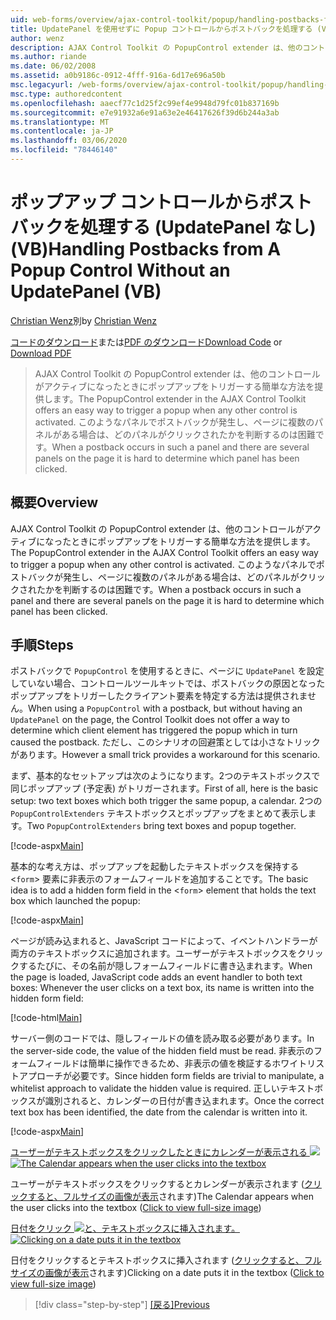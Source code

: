 ```yaml
---
uid: web-forms/overview/ajax-control-toolkit/popup/handling-postbacks-from-a-popup-control-without-an-updatepanel-vb
title: UpdatePanel を使用せずに Popup コントロールからポストバックを処理する (VB) |Microsoft Docs
author: wenz
description: AJAX Control Toolkit の PopupControl extender は、他のコントロールがアクティブになったときにポップアップをトリガーする簡単な方法を提供します。 Su でポストバックが発生したとき...
ms.author: riande
ms.date: 06/02/2008
ms.assetid: a0b9186c-0912-4fff-916a-6d17e696a50b
msc.legacyurl: /web-forms/overview/ajax-control-toolkit/popup/handling-postbacks-from-a-popup-control-without-an-updatepanel-vb
msc.type: authoredcontent
ms.openlocfilehash: aaecf77c1d25f2c99ef4e9948d79fc01b837169b
ms.sourcegitcommit: e7e91932a6e91a63e2e46417626f39d6b244a3ab
ms.translationtype: MT
ms.contentlocale: ja-JP
ms.lasthandoff: 03/06/2020
ms.locfileid: "78446140"
---
```

# <a name="handling-postbacks-from-a-popup-control-without-an-updatepanel-vb"></a><span data-ttu-id="5999b-104">ポップアップ コントロールからポストバックを処理する (UpdatePanel なし) (VB)</span><span class="sxs-lookup"><span data-stu-id="5999b-104">Handling Postbacks from A Popup Control Without an UpdatePanel (VB)</span></span>

<span data-ttu-id="5999b-105">[Christian Wenz](https://github.com/wenz)別</span><span class="sxs-lookup"><span data-stu-id="5999b-105">by [Christian Wenz](https://github.com/wenz)</span></span>

<span data-ttu-id="5999b-106">[コードのダウンロード](https://download.microsoft.com/download/9/3/f/93f8daea-bebd-4821-833b-95205389c7d0/PopupControl3.vb.zip)または[PDF のダウンロード](https://download.microsoft.com/download/2/d/c/2dc10e34-6983-41d4-9c08-f78f5387d32b/popupcontrol3VB.pdf)</span><span class="sxs-lookup"><span data-stu-id="5999b-106">[Download Code](https://download.microsoft.com/download/9/3/f/93f8daea-bebd-4821-833b-95205389c7d0/PopupControl3.vb.zip) or [Download PDF](https://download.microsoft.com/download/2/d/c/2dc10e34-6983-41d4-9c08-f78f5387d32b/popupcontrol3VB.pdf)</span></span>

> <span data-ttu-id="5999b-107">AJAX Control Toolkit の PopupControl extender は、他のコントロールがアクティブになったときにポップアップをトリガーする簡単な方法を提供します。</span><span class="sxs-lookup"><span data-stu-id="5999b-107">The PopupControl extender in the AJAX Control Toolkit offers an easy way to trigger a popup when any other control is activated.</span></span> <span data-ttu-id="5999b-108">このようなパネルでポストバックが発生し、ページに複数のパネルがある場合は、どのパネルがクリックされたかを判断するのは困難です。</span><span class="sxs-lookup"><span data-stu-id="5999b-108">When a postback occurs in such a panel and there are several panels on the page it is hard to determine which panel has been clicked.</span></span>

## <a name="overview"></a><span data-ttu-id="5999b-109">概要</span><span class="sxs-lookup"><span data-stu-id="5999b-109">Overview</span></span>

<span data-ttu-id="5999b-110">AJAX Control Toolkit の PopupControl extender は、他のコントロールがアクティブになったときにポップアップをトリガーする簡単な方法を提供します。</span><span class="sxs-lookup"><span data-stu-id="5999b-110">The PopupControl extender in the AJAX Control Toolkit offers an easy way to trigger a popup when any other control is activated.</span></span> <span data-ttu-id="5999b-111">このようなパネルでポストバックが発生し、ページに複数のパネルがある場合は、どのパネルがクリックされたかを判断するのは困難です。</span><span class="sxs-lookup"><span data-stu-id="5999b-111">When a postback occurs in such a panel and there are several panels on the page it is hard to determine which panel has been clicked.</span></span>

## <a name="steps"></a><span data-ttu-id="5999b-112">手順</span><span class="sxs-lookup"><span data-stu-id="5999b-112">Steps</span></span>

<span data-ttu-id="5999b-113">ポストバックで `PopupControl` を使用するときに、ページに `UpdatePanel` を設定していない場合、コントロールツールキットでは、ポストバックの原因となったポップアップをトリガーしたクライアント要素を特定する方法は提供されません。</span><span class="sxs-lookup"><span data-stu-id="5999b-113">When using a `PopupControl` with a postback, but without having an `UpdatePanel` on the page, the Control Toolkit does not offer a way to determine which client element has triggered the popup which in turn caused the postback.</span></span> <span data-ttu-id="5999b-114">ただし、このシナリオの回避策としては小さなトリックがあります。</span><span class="sxs-lookup"><span data-stu-id="5999b-114">However a small trick provides a workaround for this scenario.</span></span>

<span data-ttu-id="5999b-115">まず、基本的なセットアップは次のようになります。2つのテキストボックスで同じポップアップ (予定表) がトリガーされます。</span><span class="sxs-lookup"><span data-stu-id="5999b-115">First of all, here is the basic setup: two text boxes which both trigger the same popup, a calendar.</span></span> <span data-ttu-id="5999b-116">2つの `PopupControlExtenders` テキストボックスとポップアップをまとめて表示します。</span><span class="sxs-lookup"><span data-stu-id="5999b-116">Two `PopupControlExtenders` bring text boxes and popup together.</span></span>

[!code-aspx[Main](handling-postbacks-from-a-popup-control-without-an-updatepanel-vb/samples/sample1.aspx)]

<span data-ttu-id="5999b-117">基本的な考え方は、ポップアップを起動したテキストボックスを保持する &lt;`form`&gt; 要素に非表示のフォームフィールドを追加することです。</span><span class="sxs-lookup"><span data-stu-id="5999b-117">The basic idea is to add a hidden form field in the &lt;`form`&gt; element that holds the text box which launched the popup:</span></span>

[!code-aspx[Main](handling-postbacks-from-a-popup-control-without-an-updatepanel-vb/samples/sample2.aspx)]

<span data-ttu-id="5999b-118">ページが読み込まれると、JavaScript コードによって、イベントハンドラーが両方のテキストボックスに追加されます。ユーザーがテキストボックスをクリックするたびに、その名前が隠しフォームフィールドに書き込まれます。</span><span class="sxs-lookup"><span data-stu-id="5999b-118">When the page is loaded, JavaScript code adds an event handler to both text boxes: Whenever the user clicks on a text box, its name is written into the hidden form field:</span></span>

[!code-html[Main](handling-postbacks-from-a-popup-control-without-an-updatepanel-vb/samples/sample3.html)]

<span data-ttu-id="5999b-119">サーバー側のコードでは、隠しフィールドの値を読み取る必要があります。</span><span class="sxs-lookup"><span data-stu-id="5999b-119">In the server-side code, the value of the hidden field must be read.</span></span> <span data-ttu-id="5999b-120">非表示のフォームフィールドは簡単に操作できるため、非表示の値を検証するホワイトリストアプローチが必要です。</span><span class="sxs-lookup"><span data-stu-id="5999b-120">Since hidden form fields are trivial to manipulate, a whitelist approach to validate the hidden value is required.</span></span> <span data-ttu-id="5999b-121">正しいテキストボックスが識別されると、カレンダーの日付が書き込まれます。</span><span class="sxs-lookup"><span data-stu-id="5999b-121">Once the correct text box has been identified, the date from the calendar is written into it.</span></span>

[!code-aspx[Main](handling-postbacks-from-a-popup-control-without-an-updatepanel-vb/samples/sample4.aspx)]

<span data-ttu-id="5999b-122">[ユーザーがテキストボックスをクリックしたときにカレンダーが表示される ![](handling-postbacks-from-a-popup-control-without-an-updatepanel-vb/_static/image2.png)](handling-postbacks-from-a-popup-control-without-an-updatepanel-vb/_static/image1.png)</span><span class="sxs-lookup"><span data-stu-id="5999b-122">[![The Calendar appears when the user clicks into the textbox](handling-postbacks-from-a-popup-control-without-an-updatepanel-vb/_static/image2.png)](handling-postbacks-from-a-popup-control-without-an-updatepanel-vb/_static/image1.png)</span></span>

<span data-ttu-id="5999b-123">ユーザーがテキストボックスをクリックするとカレンダーが表示されます ([クリックすると、フルサイズの画像が表示](handling-postbacks-from-a-popup-control-without-an-updatepanel-vb/_static/image3.png)されます)</span><span class="sxs-lookup"><span data-stu-id="5999b-123">The Calendar appears when the user clicks into the textbox ([Click to view full-size image](handling-postbacks-from-a-popup-control-without-an-updatepanel-vb/_static/image3.png))</span></span>

<span data-ttu-id="5999b-124">[日付をクリック ![と、テキストボックスに挿入されます。](handling-postbacks-from-a-popup-control-without-an-updatepanel-vb/_static/image5.png)](handling-postbacks-from-a-popup-control-without-an-updatepanel-vb/_static/image4.png)</span><span class="sxs-lookup"><span data-stu-id="5999b-124">[![Clicking on a date puts it in the textbox](handling-postbacks-from-a-popup-control-without-an-updatepanel-vb/_static/image5.png)](handling-postbacks-from-a-popup-control-without-an-updatepanel-vb/_static/image4.png)</span></span>

<span data-ttu-id="5999b-125">日付をクリックするとテキストボックスに挿入されます ([クリックすると、フルサイズの画像が表示](handling-postbacks-from-a-popup-control-without-an-updatepanel-vb/_static/image6.png)されます)</span><span class="sxs-lookup"><span data-stu-id="5999b-125">Clicking on a date puts it in the textbox ([Click to view full-size image](handling-postbacks-from-a-popup-control-without-an-updatepanel-vb/_static/image6.png))</span></span>

> [!div class="step-by-step"]
> <span data-ttu-id="5999b-126">[[戻る]](handling-postbacks-from-a-popup-control-with-an-updatepanel-vb.md)</span><span class="sxs-lookup"><span data-stu-id="5999b-126">[Previous](handling-postbacks-from-a-popup-control-with-an-updatepanel-vb.md)</span></span>
